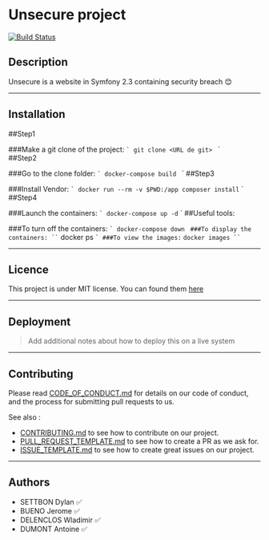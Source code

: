 # Unsecure project  

[![Build Status](https://travis-ci.com/ESGI-4IW-groupe6/Unsecure.svg?branch=Develop)](https://travis-ci.com/ESGI-4IW-groupe6/Unsecure)


## Description

Unsecure is a website in Symfony 2.3 containing security breach :blush:

---

## Installation

##Step1

###Make a git clone of the project:
`` `
    git clone <URL de git> 
`` `    
##Step2



###Go to the clone folder:
`` `
    docker-compose build 
`` `
##Step3


###Install Vendor:
`` `
    docker run --rm -v $PWD:/app composer install
`` `
##Step4

###Launch the containers:
`` `
    docker-compose up -d
`` `
##Useful tools:

###To turn off the containers:
`` `
    docker-compose down 
`` `
###To display the containers:
`` `
    docker ps 
`` `
###To view the images:
`` `
    docker images
`` `
        

---

## Licence

This project is under MIT license. You can found them [here](LICENSE)

---

## Deployment

> Add additional notes about how to deploy this on a live system

---

## Contributing

Please read [CODE_OF_CONDUCT.md](CODE_OF_CONDUCT.md) for details on our code of conduct, and the process for submitting pull requests to us.

See also :
- [CONTRIBUTING.md](CONTRIBUTING.md) to see how to contribute on our project.
- [PULL_REQUEST_TEMPLATE.md](PULL_REQUEST_TEMPLATE.md) to see how to create a PR as we ask for.
- [ISSUE_TEMPLATE.md](ISSUE_TEMPLATE.md) to see how to create great issues on our project.

---

## Authors

- SETTBON Dylan :white_check_mark:
- BUENO Jerome :white_check_mark:
- DELENCLOS Wladimir :white_check_mark:
- DUMONT Antoine :white_check_mark:




 

